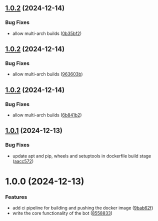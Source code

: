 ## [1.0.2](https://github.com/hseelawi/discord_bot/compare/v1.0.1...v1.0.2) (2024-12-14)


### Bug Fixes

* allow multi-arch builds ([0b35bf2](https://github.com/hseelawi/discord_bot/commit/0b35bf212ac8da6de210172668188c48cfbc5a65))

## [1.0.2](https://github.com/hseelawi/discord_bot/compare/v1.0.1...v1.0.2) (2024-12-14)


### Bug Fixes

* allow multi-arch builds ([963603b](https://github.com/hseelawi/discord_bot/commit/963603b61ce4eb87d036d2e004ca7d7a5fb6009c))

## [1.0.2](https://github.com/hseelawi/discord_bot/compare/v1.0.1...v1.0.2) (2024-12-14)


### Bug Fixes

* allow multi-arch builds ([6b841b2](https://github.com/hseelawi/discord_bot/commit/6b841b221674f8531fe4a8bb6ca84785ca3c6bc9))

## [1.0.1](https://github.com/hseelawi/discord_bot/compare/v1.0.0...v1.0.1) (2024-12-13)


### Bug Fixes

* update apt and pip, wheels and setuptools in dockerfile build stage ([aacc572](https://github.com/hseelawi/discord_bot/commit/aacc57291d583bc6ebee3c1b7063c0c9812be27c))

# 1.0.0 (2024-12-13)


### Features

* add ci pipeline for building and pushing the docker image ([9bab62f](https://github.com/hseelawi/discord_bot/commit/9bab62f9c58a01c56b6f60d538e8791ac46b854b))
* write the core functionality of the bot ([8558833](https://github.com/hseelawi/discord_bot/commit/8558833e68ae351f66fc1468e0a008b46adc7726))
